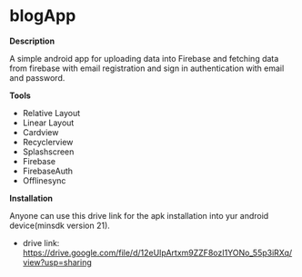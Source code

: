 # blogApp

**Description**

A simple android app for uploading data into Firebase and fetching data from firebase with email registration and sign in authentication with email and password.

**Tools**

- Relative Layout
- Linear Layout
- Cardview
- Recyclerview
- Splashscreen
- Firebase
- FirebaseAuth
- Offlinesync

**Installation**

Anyone can use this drive link for the apk installation into yur android device(minsdk version 21).
- drive link: https://drive.google.com/file/d/12eUIpArtxm9ZZF8ozI1YONo_55p3iRXq/view?usp=sharing
